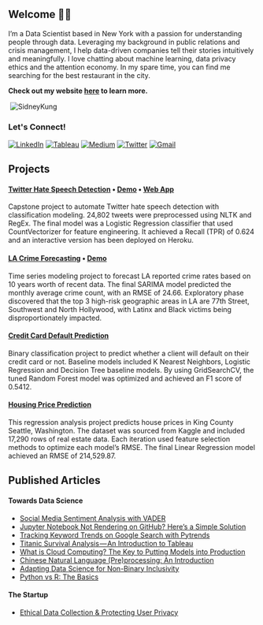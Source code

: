 <!--




Hi there!

Please do not copy this. I would really appreciate it :)




-->


## Welcome 👋🏼

I’m a Data Scientist based in New York with a passion for understanding people through data. Leveraging my background in public relations and crisis management, I help data-driven companies tell their stories intuitively and meaningfully. I love chatting about machine learning, data privacy ethics and the attention economy. In my spare time, you can find me searching for the best restaurant in the city. 
  
**Check out my website [here](https://www.sidneykung.com/) to learn more.**

<!--




Especially this next section. 
Please email me if you would like to use this code: 
sidneyjkung@gmail.com
Thanks!




-->

<p align=left><span align="left">&nbsp;<img align="center" src=https://github-readme-stats.vercel.app/api?username=SidneyKung&theme=buefy&bg_color=FAFBFC&show_icons=true&custom_title=GiHub%20Stats&include_all_commits=true&hide=issues,contribs&count_private=true" alt="SidneyKung" /></span>

### Let's Connect!

<a href="https://www.linkedin.com/in/sidneykung/" target="_blank"><img alt="LinkedIn" src="https://img.shields.io/badge/linkedin-%230077B5.svg?&style=for-the-badge&logo=linkedin&logoColor=white" /></a> <a href="https://public.tableau.com/profile/sidney.kung#!/" target="_blank"><img alt="Tableau" src="https://img.shields.io/badge/tableau-%230077B5.svg?&style=for-the-badge&logo=tableau&logoColor=white&color=2FBEBE" /></a> <a href="https://sidneykung.medium.com/" target="_blank"><img alt="Medium" src="https://img.shields.io/badge/medium-%2312100E.svg?&style=for-the-badge&logo=medium&logoColor=white" /></a> <a href="https://twitter.com/sidney_k98" target="_blank"><img alt="Twitter" src="https://img.shields.io/badge/twitter-%231DA1F2.svg?&style=for-the-badge&logo=twitter&logoColor=white" /></a> <a href="mailto:sidneyjkung@gmail.com" target="_blank"><img alt="Gmail" src="https://img.shields.io/badge/Gmail-D14836?&style=for-the-badge&logo=Gmail&logoColor=white" /></a> 

<!--<a href="https://www.sidneykung.com/"><img alt="Website" src="https://img.shields.io/website?style=for-the-badge&up_message=portfolio&url=https%3A%2F%2Fkkvanonymous.github.io%2F"></a>-->

## Projects

#### [Twitter Hate Speech Detection](https://github.com/sidneykung/twitter_hate_speech_detection)  •  [Demo](https://www.loom.com/share/b9e7427cbd87455ea58a99480ea59786) • [Web App](https://hate-speech-predictor.herokuapp.com/)

Capstone project to automate Twitter hate speech detection with classification modeling. 24,802 tweets were preprocessed using NLTK and RegEx. The final model was a Logistic Regression classifier that used CountVectorizer for feature engineering. It achieved a Recall (TPR) of 0.624 and an interactive version has been deployed on Heroku.

#### [LA Crime Forecasting](https://github.com/sidneykung/LA_crime_forecasting)  •  [Demo](https://www.loom.com/share/f9269d168b5d48e6984fbc3cec914290)

Time series modeling project to forecast LA reported crime rates based on 10 years worth of recent data. The final SARIMA model predicted the monthly average crime count, with an RMSE of 24.66. Exploratory phase discovered that the top 3 high-risk geographic areas in LA are 77th Street, Southwest and North Hollywood, with Latinx and Black victims being disproportionately impacted.

#### [Credit Card Default Prediction](https://github.com/sidneykung/cc_default_prediction)

Binary classification project to predict whether a client will default on their credit card or not. Baseline models included K Nearest Neighbors, Logistic Regression and Decision Tree baseline models. By using GridSearchCV, the tuned Random Forest model was optimized and achieved an F1 score of 0.5412.

#### [Housing Price Prediction](https://github.com/sidneykung/Housing_Price_Model)

This regression analysis project predicts house prices in King County Seattle, Washington. The dataset was sourced from Kaggle and included 17,290 rows of real estate data. Each iteration used feature selection methods to optimize each model’s RMSE.  The final Linear Regression model achieved an RMSE of 214,529.87.

## Published Articles

#### Towards Data Science

- [Social Media Sentiment Analysis with VADER](https://towardsdatascience.com/social-media-sentiment-analysis-with-vader-c29d0c96fa90?sk=db1ca0eb1b16d5e056d399fc12677168)
- [Jupyter Notebook Not Rendering on GitHub? Here’s a Simple Solution](https://towardsdatascience.com/jupyter-notebook-not-rendering-on-github-heres-a-simple-solution-e51aa6ca29b6?sk=bad177d6b37fcbd0cae5ab39a1cf4094)
- [Tracking Keyword Trends on Google Search with Pytrends](https://towardsdatascience.com/tracking-keyword-trends-on-google-search-with-pytrends-cf97c43803f6?sk=f6cb538b5ac7983f744d4c35dd84ebc5)
- [Titanic Survival Analysis — An Introduction to Tableau](https://towardsdatascience.com/titanic-survival-analysis-an-introduction-to-tableau-ce642ce07ebb?sk=66604be43084bfe8c8092c0148da49c4)
- [What is Cloud Computing? The Key to Putting Models into Production](https://towardsdatascience.com/what-is-cloud-computing-the-key-to-putting-models-into-production-4152c1d7a5f8?sk=b6ce3abb0c5b478eea7d9e03a09ec6c0)
- [Chinese Natural Language (Pre)processing: An Introduction](https://towardsdatascience.com/chinese-natural-language-pre-processing-an-introduction-995d16c2705f?source=friends_link&sk=85d63a64f5a1f8dd4235d77bae17aab3)
- [Adapting Data Science for Non-Binary Inclusivity](https://towardsdatascience.com/adapting-data-science-for-non-binary-inclusivity-368f35a560e3?sk=49cbf985272e62beac60f360112b5d6c)
- [Python vs R: The Basics](https://towardsdatascience.com/python-vs-r-the-basics-d754c45c1596?sk=9727e7fc6f177ebdb970e1fa7316ed94)

#### The Startup

- [Ethical Data Collection & Protecting User Privacy](https://medium.com/swlh/should-digital-data-privacy-be-considered-a-human-right-ec6a9ea572ff?source=friends_link&sk=102295ec9b0367385dc381cfdd60047d)


<!--
- 🔭 I’m currently working on ...
- 🌱 I’m currently learning ...
- 👯 I’m looking to collaborate on ...
- 🤔 I’m looking for help with ...
- 💬 Ask me about ...
- 📫 How to reach me: ...
- 😄 Pronouns: ...
- ⚡ Fun fact: ...
-->
